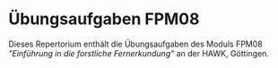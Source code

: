 # Übungsaufgaben FPM08 

Dieses Repertorium enthält die Übungsaufgaben des Moduls FPM08 *"Einführung in die
forstliche Fernerkundung"* an der HAWK, Göttingen.
